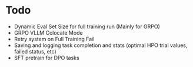 # Todo
- Dynamic Eval Set Size for full training run (Mainly for GRPO)
- GRPO VLLM Colocate Mode
- Retry system on Full Training Fail
- Saving and logging task completion and stats (optimal HPO trial values, failed status, etc)
- SFT pretrain for DPO tasks